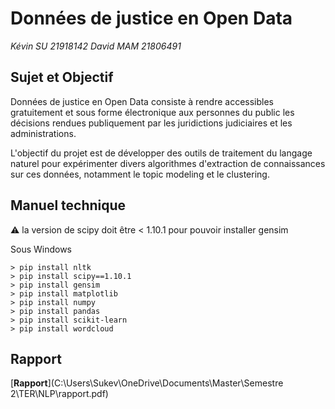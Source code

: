 # Données de justice en Open Data
*Kévin SU 21918142*
*David MAM 21806491*

## Sujet et Objectif

Données de justice en Open Data consiste à rendre accessibles gratuitement et sous forme électronique aux personnes du public les décisions rendues publiquement par les juridictions judiciaires et les administrations.

L'objectif du projet est de développer des outils de traitement du langage naturel pour expérimenter divers algorithmes d'extraction de connaissances sur ces données, notamment le topic modeling et le clustering.

## Manuel technique
⚠ la version de scipy doit être < 1.10.1 pour pouvoir installer gensim

Sous Windows
```
> pip install nltk
> pip install scipy==1.10.1
> pip install gensim  
> pip install matplotlib
> pip install numpy
> pip install pandas
> pip install scikit-learn
> pip install wordcloud
```

## Rapport

[**Rapport**](C:\Users\Sukev\OneDrive\Documents\Master\Semestre 2\TER\NLP\rapport.pdf)